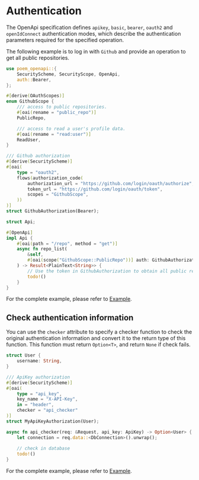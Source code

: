 # Authentication

The OpenApi specification defines `apikey`, `basic`, `bearer`, `oauth2` and `openIdConnect` authentication modes, which
describe the authentication parameters required for the specified operation.

The following example is to log in with `Github` and provide an operation to get all public repositories.

```rust
use poem_openapi::{
    SecurityScheme, SecurityScope, OpenApi,
    auth::Bearer,
};

#[derive(OAuthScopes)]
enum GithubScope {
    /// access to public repositories.
    #[oai(rename = "public_repo")]
    PublicRepo,

    /// access to read a user's profile data.
    #[oai(rename = "read:user")]
    ReadUser,
}

/// Github authorization
#[derive(SecurityScheme)]
#[oai(
    type = "oauth2",
    flows(authorization_code(
        authorization_url = "https://github.com/login/oauth/authorize",
        token_url = "https://github.com/login/oauth/token",
        scopes = "GithubScope",
    ))
)]
struct GithubAuthorization(Bearer);

struct Api;

#[OpenApi]
impl Api {
    #[oai(path = "/repo", method = "get")]
    async fn repo_list(
        &self,
        #[oai(scope("GithubScope::PublicRepo"))] auth: GithubAuthorization,
    ) -> Result<PlainText<String>> {
        // Use the token in GithubAuthorization to obtain all public repositories from Github.
        todo!()
    }
}
```

For the complete example, please refer to [Example](https://github.com/poem-web/poem/tree/master/examples/openapi/auth-github).

## Check authentication information

You can use the `checker` attribute to specify a checker function to check the original authentication information and 
convert it to the return type of this function. This function must return `Option<T>`, and return `None` if check fails.

```rust
struct User {
    username: String,
}

/// ApiKey authorization
#[derive(SecurityScheme)]
#[oai(
    type = "api_key",
    key_name = "X-API-Key",
    in = "header",
    checker = "api_checker"
)]
struct MyApiKeyAuthorization(User);

async fn api_checker(req: &Request, api_key: ApiKey) -> Option<User> {
    let connection = req.data::<DbConnection>().unwrap();
    
    // check in database
    todo!()
}
```

For the complete example, please refer to [Example](https://github.com/poem-web/poem/tree/master/examples/openapi/auth-apikey).